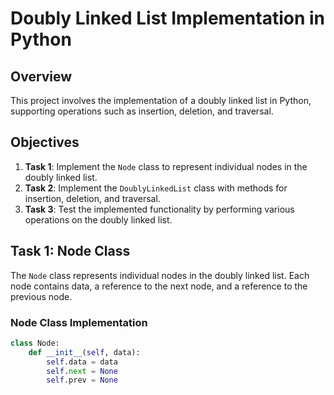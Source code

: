 # Doubly Linked List Implementation in Python

## Overview
This project involves the implementation of a doubly linked list in Python, supporting operations such as insertion, deletion, and traversal.

## Objectives
1. **Task 1**: Implement the `Node` class to represent individual nodes in the doubly linked list.
2. **Task 2**: Implement the `DoublyLinkedList` class with methods for insertion, deletion, and traversal.
3. **Task 3**: Test the implemented functionality by performing various operations on the doubly linked list.

## Task 1: Node Class
The `Node` class represents individual nodes in the doubly linked list. Each node contains data, a reference to the next node, and a reference to the previous node.

### Node Class Implementation
```python
class Node:
    def __init__(self, data):
        self.data = data
        self.next = None
        self.prev = None
